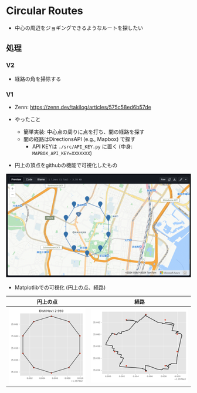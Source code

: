 # Circular Routes


- 中心の周辺をジョギングできるようなルートを探したい


## 処理

### V2

- 経路の角を掃除する

### V1

- Zenn: https://zenn.dev/takilog/articles/575c58ed6b57de

- やったこと
  - 簡単実装: 中心点の周りに点を打ち、間の経路を探す
  - 間の経路はDirectionsAPI (e.g., Mapbox) で探す
    - API KEYは `./src/API_KEY.py` に置く (中身: `MAPBOX_API_KEY=XXXXXXX`)
- 円上の頂点をgithubの機能で可視化したもの

![例の画像](outputs/vis-example.png)


- Matplotlibでの可視化 (円上の点、経路)

| 円上の点 | 経路 |
| -- | -- |
| ![例の画像(円)](outputs/example-circle.png) | ![例の画像(経路)](outputs/example.png) |